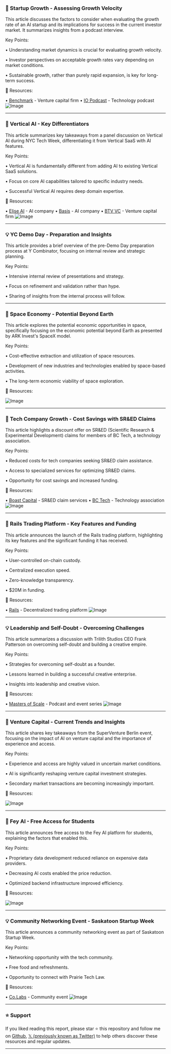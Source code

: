 ### 🤖 Startup Growth - Assessing Growth Velocity

This article discusses the factors to consider when evaluating the growth rate of an AI startup and its implications for success in the current investor market.  It summarizes insights from a podcast interview.

Key Points:

•  Understanding market dynamics is crucial for evaluating growth velocity.


•  Investor perspectives on acceptable growth rates vary depending on market conditions.


•  Sustainable growth, rather than purely rapid expansion, is key for long-term success.



🔗 Resources:

• [Benchmark](https://x.com/benchmark) - Venture capital firm
• [IO Podcast](https://x.com/IO__podcast) - Technology podcast
![Image](https://pbs.twimg.com/amplify_video_thumb/1924588399631204353/img/af-iLZOjgEV3vzQ8.jpg)


---

### 🤖 Vertical AI - Key Differentiators

This article summarizes key takeaways from a panel discussion on Vertical AI during NYC Tech Week, differentiating it from Vertical SaaS with AI features.

Key Points:

• Vertical AI is fundamentally different from adding AI to existing Vertical SaaS solutions.


•  Focus on core AI capabilities tailored to specific industry needs.


•  Successful Vertical AI requires deep domain expertise.



🔗 Resources:

• [Elise AI](https://x.com/elise_ai) - AI company
• [Basis](https://x.com/trybasis) - AI company
• [BTV VC](https://x.com/btv_vc) - Venture capital firm
![Image](https://pbs.twimg.com/media/GsocNk1WsAA8JcT?format=jpg&name=small)


---

### 💡 YC Demo Day - Preparation and Insights

This article provides a brief overview of the pre-Demo Day preparation process at Y Combinator, focusing on internal review and strategic planning.

Key Points:

•  Intensive internal review of presentations and strategy.


•  Focus on refinement and validation rather than hype.


•  Sharing of insights from the internal process will follow.



---

### 🤖 Space Economy - Potential Beyond Earth

This article explores the potential economic opportunities in space, specifically focusing on the economic potential beyond Earth as presented by ARK Invest's SpaceX model.

Key Points:

•  Cost-effective extraction and utilization of space resources.


•  Development of new industries and technologies enabled by space-based activities.


•  The long-term economic viability of space exploration.



🔗 Resources:

![Image](https://pbs.twimg.com/media/GsoMbXCXMAAZASE?format=png&name=small)


---

### 🚀 Tech Company Growth - Cost Savings with SR&ED Claims

This article highlights a discount offer on SR&ED (Scientific Research & Experimental Development) claims for members of BC Tech, a technology association.

Key Points:

•  Reduced costs for tech companies seeking SR&ED claim assistance.


•  Access to specialized services for optimizing SR&ED claims.


•  Opportunity for cost savings and increased funding.



🔗 Resources:

• [Boast Capital](https://x.com/BoastCapital) - SR&ED claim services
• [BC Tech](https://wearebctech.com/members/member-marketplace/) - Technology association
![Image](https://pbs.twimg.com/media/GsoaGlnWYAAm9HH?format=png&name=small)


---

### 🚀 Rails Trading Platform - Key Features and Funding

This article announces the launch of the Rails trading platform, highlighting its key features and the significant funding it has received.

Key Points:

• User-controlled on-chain custody.


•  Centralized execution speed.


•  Zero-knowledge transparency.


•  $20M in funding.



🔗 Resources:

• [Rails](https://x.com/rails_xyz) - Decentralized trading platform
![Image](https://pbs.twimg.com/amplify_video_thumb/1930023470584475650/img/JhhPBrSftPKJ7ZVD.jpg)


---

### 💡 Leadership and Self-Doubt - Overcoming Challenges

This article summarizes a discussion with Trilith Studios CEO Frank Patterson on overcoming self-doubt and building a creative empire.

Key Points:

•  Strategies for overcoming self-doubt as a founder.


•  Lessons learned in building a successful creative enterprise.


•  Insights into leadership and creative vision.


🔗 Resources:

• [Masters of Scale](https://youtu.be/Ceq_HX5XVBs?feature=shared) - Podcast and event series
![Image](https://pbs.twimg.com/ext_tw_video_thumb/1930343299182743552/pu/img/1lhry9tjTNELyOjs.jpg)


---

### 🤖 Venture Capital - Current Trends and Insights

This article shares key takeaways from the SuperVenture Berlin event, focusing on the impact of AI on venture capital and the importance of experience and access.

Key Points:

•  Experience and access are highly valued in uncertain market conditions.


•  AI is significantly reshaping venture capital investment strategies.


•  Secondary market transactions are becoming increasingly important.



🔗 Resources:

![Image](https://pbs.twimg.com/media/Gsnzo_ZXIAAALbv?format=jpg&name=900x900)


---

### 🚀 Fey AI - Free Access for Students

This article announces free access to the Fey AI platform for students, explaining the factors that enabled this.

Key Points:

•  Proprietary data development reduced reliance on expensive data providers.


•  Decreasing AI costs enabled the price reduction.


•  Optimized backend infrastructure improved efficiency.


🔗 Resources:

![Image](https://pbs.twimg.com/media/GsnN3Y6asAEoGVK?format=jpg&name=small)


---

### 💡 Community Networking Event - Saskatoon Startup Week

This article announces a community networking event as part of Saskatoon Startup Week.

Key Points:

• Networking opportunity with the tech community.


•  Free food and refreshments.


•  Opportunity to connect with Prairie Tech Law.



🔗 Resources:

• [Co.Labs](https://eventbrite.ca/e/colabs-community-night-summer-social-edition-tickets-1376337094299?aff=X) -  Community event
![Image](https://pbs.twimg.com/media/GsnVijfasAAnytZ?format=jpg&name=small)


---

### ⭐️ Support

If you liked reading this report, please star ⭐️ this repository and follow me on [Github](https://github.com/Drix10), [𝕏 (previously known as Twitter)](https://x.com/DRIX_10_) to help others discover these resources and regular updates.

---